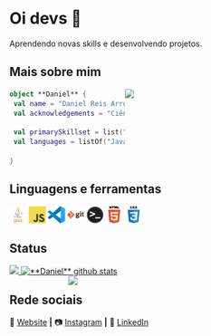 # Oi devs 👋

Aprendendo novas skills e desenvolvendo projetos.

## Mais sobre mim

<img align="right" width="300" src="https://i2.wp.com/allhtaccess.info/wp-content/uploads/2018/03/programming.gif?fit=1281%2C716&ssl=1" />

```kotlin
object **Daniel** {
 val name = "Daniel Reis Arruda Sales"
 val acknowledgements = "Ciência da Computação"

 val primarySkillset = list("Paciencia", "Trabalho em Equipe", "Fazer café")
 val languages = listOf("Java", "Python", "JavaScript", "C")

}
```

## Linguagens e ferramentas

<code><img height="30" src="https://raw.githubusercontent.com/github/explore/80688e429a7d4ef2fca1e82350fe8e3517d3494d/topics/java/java.png"></code>
<code><img height="30" src="https://raw.githubusercontent.com/github/explore/80688e429a7d4ef2fca1e82350fe8e3517d3494d/topics/javascript/javascript.png"></code>
<code><img height="30" src="https://raw.githubusercontent.com/github/explore/80688e429a7d4ef2fca1e82350fe8e3517d3494d/topics/visual-studio-code/visual-studio-code.png"></code>
<code><img height="30" src="https://raw.githubusercontent.com/github/explore/80688e429a7d4ef2fca1e82350fe8e3517d3494d/topics/git/git.png"></code>
<code><img height="30" src="https://raw.githubusercontent.com/github/explore/80688e429a7d4ef2fca1e82350fe8e3517d3494d/topics/terminal/terminal.png"></code>
<code><img height="30" src="https://raw.githubusercontent.com/github/explore/80688e429a7d4ef2fca1e82350fe8e3517d3494d/topics/html/html.png"></code>
<code><img height="30" src="https://raw.githubusercontent.com/github/explore/80688e429a7d4ef2fca1e82350fe8e3517d3494d/topics/css/css.png"></code>

## Status

<a href="https://github.com/Gurupreet">
  <img align="auto" src="https://github-readme-stats.vercel.app/api/top-langs/?username=danielpyreis&theme=dracula&hide_langs_below=1" />
</a>

<a href="https://github.com/Gurupreet">
 <img align="auto" src="https://github-readme-stats.vercel.app/api?username=danielpyreis&show_icons=true&theme=dracula&line_height=27" alt="**Daniel** github stats"/>
  <img src="https://raw.githubusercontent.com/MicaelliMedeiros/micaellimedeiros/master/image/computer-illustration.png" min-width="400px" max-width="400px" width="400px" align="right">
</a>

[website]: https://codedev.ga/
[instagram]: https://instagram.com/danielreisales?utm_source=qr&igshid=MzNlNGNkZWQ4Mg==
[linkedin]: https://www.linkedin.com/in/daniel-reis-96902b287/

<br>

## Rede sociais

🏡 [Website][website] **|**
📷 [Instagram][instagram] **|**
👔 [LinkedIn][linkedin]
